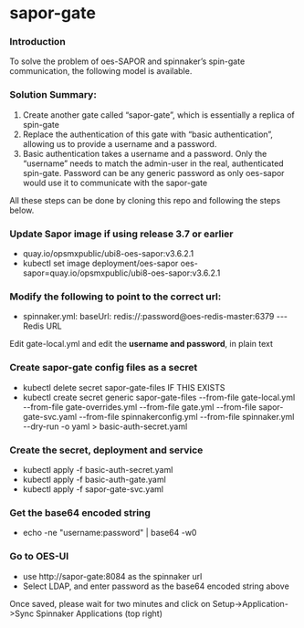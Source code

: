 # sapor-gate

### Introduction
To solve the problem of oes-SAPOR and spinnaker’s spin-gate communication, the following model is available.

### Solution Summary:
1. Create another gate called “sapor-gate”, which is essentially a replica of spin-gate
2. Replace the authentication of this gate with “basic authentication”, allowing us to provide a username and a password.
3. Basic authentication takes a username and a password. Only the “username” needs to match the admin-user in the real, authenticated spin-gate. Password can be any generic password as only oes-sapor would use it to communicate with the sapor-gate

All these steps can be done by cloning this repo and following the steps below.

### Update Sapor image if using release 3.7 or earlier
- quay.io/opsmxpublic/ubi8-oes-sapor:v3.6.2.1
- kubectl set image deployment/oes-sapor oes-sapor=quay.io/opsmxpublic/ubi8-oes-sapor:v3.6.2.1

### Modify the following to point to the correct url:
- spinnaker.yml:    baseUrl: redis://:password@oes-redis-master:6379 --- Redis URL

Edit gate-local.yml and edit the **username and password**, in plain text

### Create sapor-gate config files as a secret
- kubectl delete secret sapor-gate-files               IF THIS EXISTS
- kubectl create secret generic sapor-gate-files --from-file gate-local.yml --from-file gate-overrides.yml --from-file gate.yml --from-file sapor-gate-svc.yaml --from-file spinnakerconfig.yml --from-file spinnaker.yml --dry-run -o yaml > basic-auth-secret.yaml

### Create the secret, deployment and service
- kubectl apply -f basic-auth-secret.yaml
- kubectl apply -f basic-auth-gate.yaml
- kubectl apply -f sapor-gate-svc.yaml

### Get the base64 encoded string
- echo -ne "username:password" | base64 -w0

### Go to OES-UI
- use http://sapor-gate:8084 as the spinnaker url
- Select LDAP, and enter password as the base64 encoded string above

Once saved, please wait for two minutes and click on Setup->Application->Sync Spinnaker Applications (top right)
